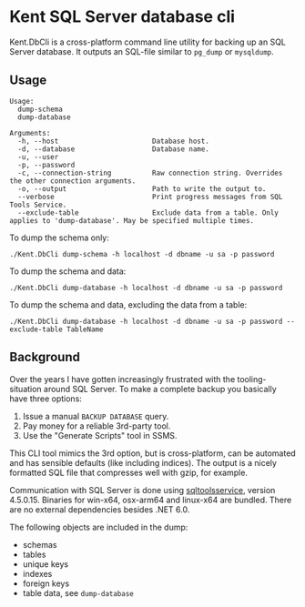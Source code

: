 # Kent SQL Server database cli
Kent.DbCli is a cross-platform command line utility for backing up an SQL Server database.
It outputs an SQL-file similar to `pg_dump` or `mysqldump`.

## Usage
```shell
Usage:
  dump-schema
  dump-database

Arguments:
  -h, --host                       Database host.
  -d, --database                   Database name.
  -u, --user
  -p, --password
  -c, --connection-string          Raw connection string. Overrides the other connection arguments.
  -o, --output                     Path to write the output to.
  --verbose                        Print progress messages from SQL Tools Service.
  --exclude-table                  Exclude data from a table. Only applies to 'dump-database'. May be specified multiple times.
```

To dump the schema only:
```shell
./Kent.DbCli dump-schema -h localhost -d dbname -u sa -p password
```

To dump the schema and data:
```shell
./Kent.DbCli dump-database -h localhost -d dbname -u sa -p password
```

To dump the schema and data, excluding the data from a table:
```shell
./Kent.DbCli dump-database -h localhost -d dbname -u sa -p password --exclude-table TableName
```

## Background

Over the years I have gotten increasingly frustrated with the tooling-situation around
SQL Server. To make a complete backup you basically have three options:

1) Issue a manual `BACKUP DATABASE` query.
2) Pay money for a reliable 3rd-party tool.
3) Use the "Generate Scripts" tool in SSMS.

This CLI tool mimics the 3rd option, but is cross-platform, can be automated and has sensible
defaults (like including indices). The output is a nicely formatted SQL file that compresses well
with gzip, for example.

Communication with SQL Server is done using [sqltoolsservice](https://github.com/microsoft/sqltoolsservice),
version 4.5.0.15. Binaries for win-x64, osx-arm64 and linux-x64 are bundled. There are no external dependencies
besides .NET 6.0.

The following objects are included in the dump:
- schemas
- tables
- unique keys
- indexes
- foreign keys
- table data, see `dump-database`
